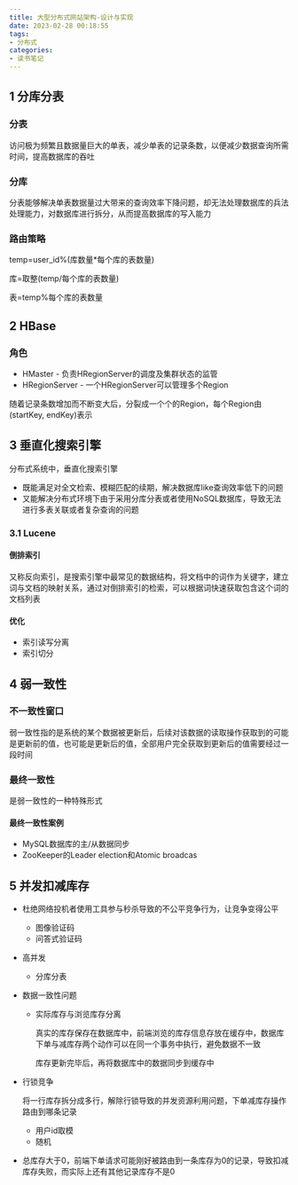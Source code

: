 ```yaml
---
title: 大型分布式网站架构-设计与实现
date: 2023-02-28 00:18:55
tags:
- 分布式
categories:
- 读书笔记
---
```




## 1 分库分表

### 分表

访问极为频繁且数据量巨大的单表，减少单表的记录条数，以便减少数据查询所需时间，提高数据库的吞吐

### 分库

分表能够解决单表数据量过大带来的查询效率下降问题，却无法处理数据库的兵法处理能力，对数据库进行拆分，从而提高数据库的写入能力

### 路由策略

temp=user_id%(库数量*每个库的表数量)

库=取整(temp/每个库的表数量)

表=temp%每个库的表数量

## 2 HBase

### 角色

* HMaster - 负责HRegionServer的调度及集群状态的监管
* HRegionServer - 一个HRegionServer可以管理多个Region

随着记录条数增加而不断变大后，分裂成一个个的Region，每个Region由(startKey, endKey)表示

## 3 垂直化搜索引擎

分布式系统中，垂直化搜索引擎

* 既能满足对全文检索、模糊匹配的续期，解决数据库like查询效率低下的问题
* 又能解决分布式环境下由于采用分库分表或者使用NoSQL数据库，导致无法进行多表关联或者复杂查询的问题

### 3.1 Lucene

#### 倒排索引

又称反向索引，是搜索引擎中最常见的数据结构，将文档中的词作为关键字，建立词与文档的映射关系，通过对倒排索引的检索，可以根据词快速获取包含这个词的文档列表

#### 优化

* 索引读写分离
* 索引切分

## 4 弱一致性

### 不一致性窗口

弱一致性指的是系统的某个数据被更新后，后续对该数据的读取操作获取到的可能是更新前的值，也可能是更新后的值，全部用户完全获取到更新后的值需要经过一段时间

### 最终一致性

是弱一致性的一种特殊形式

#### 最终一致性案例

* MySQL数据库的主/从数据同步
* ZooKeeper的Leader election和Atomic broadcas

##  5 并发扣减库存

* 杜绝网络投机者使用工具参与秒杀导致的不公平竞争行为，让竞争变得公平

  * 图像验证码
  * 问答式验证码

* 高并发

  * 分库分表

* 数据一致性问题

  * 实际库存与浏览库存分离

    真实的库存保存在数据库中，前端浏览的库存信息存放在缓存中，数据库下单与减库存两个动作可以在同一个事务中执行，避免数据不一致

    库存更新完毕后，再将数据库中的数据同步到缓存中

* 行锁竞争

  将一行库存拆分成多行，解除行锁导致的并发资源利用问题，下单减库存操作路由到哪条记录

  * 用户id取模
  * 随机

* 总库存大于0，前端下单请求可能刚好被路由到一条库存为0的记录，导致扣减库存失败，而实际上还有其他记录库存不是0

